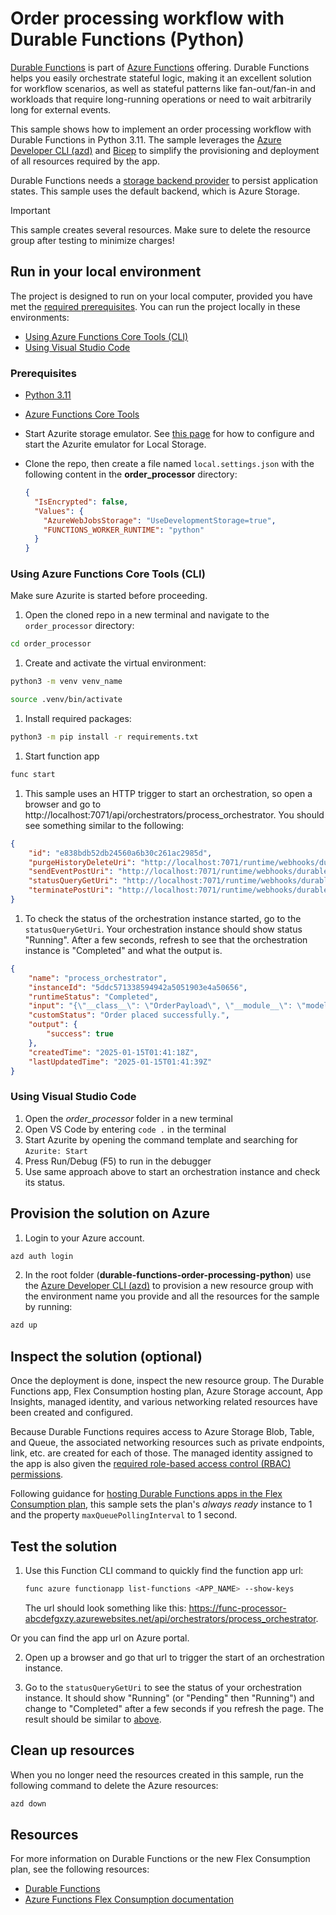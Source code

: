 <!--
---
description: This end-to-end sample shows how implement an order processing workflow using Durable Functions in Python. 
page_type: sample
products:
- azure-functions
- azure
urlFragment: durable-func-order-processing-py
languages:
- python
- bicep
- azdeveloper
---
-->

# Order processing workflow with Durable Functions (Python)

[Durable Functions](https://learn.microsoft.com/azure/azure-functions/durable/durable-functions-overview) is part of [Azure Functions](https://learn.microsoft.com/azure/azure-functions/functions-overview) offering. Durable Functions helps you easily orchestrate stateful logic, making it an excellent solution for workflow scenarios, as well as stateful patterns like fan-out/fan-in and workloads that require long-running operations or need to wait arbitrarily long for external events. 

This sample shows how to implement an order processing workflow with Durable Functions in Python 3.11. The sample leverages the [Azure Developer CLI (azd)](https://learn.microsoft.com/azure/developer/azure-developer-cli/install-azd?tabs=winget-windows%2Cbrew-mac%2Cscript-linux&pivots=os-windows) and [Bicep](https://learn.microsoft.com/azure/azure-resource-manager/bicep/overview?tabs=bicep) to simplify the provisioning and deployment of all resources required by the app. 

Durable Functions needs a [storage backend provider](https://learn.microsoft.com/azure/azure-functions/durable/durable-functions-storage-providers) to persist application states. This sample uses the default backend, which is Azure Storage.  

> [!IMPORTANT]
> This sample creates several resources. Make sure to delete the resource group after testing to minimize charges!

## Run in your local environment

The project is designed to run on your local computer, provided you have met the [required prerequisites](#prerequisites). You can run the project locally in these environments:

+ [Using Azure Functions Core Tools (CLI)](#using-azure-functions-core-tools-cli)
+ [Using Visual Studio Code](#using-visual-studio-code)

### Prerequisites

+ [Python 3.11](https://www.python.org/downloads/) 
+ [Azure Functions Core Tools](https://learn.microsoft.com/azure/azure-functions/functions-run-local?tabs=v4%2Cmacos%2Ccsharp%2Cportal%2Cbash#install-the-azure-functions-core-tools)
+ Start Azurite storage emulator. See [this page](https://learn.microsoft.com/azure/storage/common/storage-use-azurite) for how to configure and start the Azurite emulator for Local Storage.
+ Clone the repo, then create a file named `local.settings.json` with the following content in the **order_processor** directory:

  ```json
  {
    "IsEncrypted": false,
    "Values": {
      "AzureWebJobsStorage": "UseDevelopmentStorage=true",
      "FUNCTIONS_WORKER_RUNTIME": "python"
    }
  }
  ```

### Using Azure Functions Core Tools (CLI)
Make sure Azurite is started before proceeding.

1. Open the cloned repo in a new terminal and navigate to the `order_processor` directory: 
```bash
cd order_processor
```

1. Create and activate the virtual environment:
```bash
python3 -m venv venv_name
```
```bash
source .venv/bin/activate
```

1. Install required packages:
```bash
python3 -m pip install -r requirements.txt
```

1. Start function app 
```bash
func start
```

1. This sample uses an HTTP trigger to start an orchestration, so open a browser and go to http://localhost:7071/api/orchestrators/process_orchestrator. You should see something similar to the following: 

```json
{
    "id": "e838bdb52db24560a6b30c261ac2985d",
    "purgeHistoryDeleteUri": "http://localhost:7071/runtime/webhooks/durabletask/instances/e838bdb52db24560a6b30c261ac2985d?code=<code>",
    "sendEventPostUri": "http://localhost:7071/runtime/webhooks/durabletask/instances/e838bdb52db24560a6b30c261ac2985d/raiseEvent/{eventName}?code=<code>",
    "statusQueryGetUri": "http://localhost:7071/runtime/webhooks/durabletask/instances/e838bdb52db24560a6b30c261ac2985d?code=<code>",
    "terminatePostUri": "http://localhost:7071/runtime/webhooks/durabletask/instances/e838bdb52db24560a6b30c261ac2985d/terminate?reason={{text}}}&code=<code>"
}
```

1. To check the status of the orchestration instance started, go to the `statusQueryGetUri`. Your orchestration instance should show status "Running". After a few seconds, refresh to see that the orchestration instance is "Completed" and what the output is.

```json
{
    "name": "process_orchestrator",
    "instanceId": "5ddc571338594942a5051903e4a50656",
    "runtimeStatus": "Completed",
    "input": "{\"__class__\": \"OrderPayload\", \"__module__\": \"models\", \"__data__\": \"{\\\"order_name\\\": \\\"milk\\\", \\\"total_cost\\\": 5, \\\"quantity\\\": 1}\"}",
    "customStatus": "Order placed successfully.",
    "output": {
        "success": true
    },
    "createdTime": "2025-01-15T01:41:18Z",
    "lastUpdatedTime": "2025-01-15T01:41:39Z"
}
```

### Using Visual Studio Code

1) Open the *order_processor* folder in a new terminal
2) Open VS Code by entering `code .` in the terminal
3) Start Azurite by opening the command template and searching for `Azurite: Start`
4) Press Run/Debug (F5) to run in the debugger
5) Use same approach above to start an orchestration instance and check its status. 


## Provision the solution on Azure
1. Login to your Azure account.
```bash
azd auth login
```

2. In the root folder (**durable-functions-order-processing-python**) use the [Azure Developer CLI (azd)](https://learn.microsoft.com/azure/developer/azure-developer-cli/install-azd?tabs=winget-windows%2Cbrew-mac%2Cscript-linux&pivots=os-windows) to provision a new resource group with the environment name you provide and all the resources for the sample by running:
```bash
azd up
``` 

## Inspect the solution (optional)

Once the deployment is done, inspect the new resource group. The Durable Functions app, Flex Consumption hosting plan, Azure Storage account, App Insights, managed identity, and various networking related resources have been created and configured.

Because Durable Functions requires access to Azure Storage Blob, Table, and Queue, the associated networking resources such as private endpoints, link, etc. are created for each of those. The managed identity assigned to the app is also given the [required role-based access control (RBAC) permissions](https://learn.microsoft.com/azure/azure-functions/durable/durable-functions-configure-managed-identity#assign-access-roles-to-the-managed-identity).

Following guidance for [hosting Durable Functions apps in the Flex Consumption plan](https://learn.microsoft.com/azure/azure-functions/durable/durable-functions-azure-storage-provider#flex-consumption-plan), this sample sets the plan's *always ready* instance to 1 and the property `maxQueuePollingInterval` to 1 second. 

## Test the solution

1. Use this Function CLI command to quickly find the function app url:

    ```bash
    func azure functionapp list-functions <APP_NAME> --show-keys
    ````
    
    The url should look something like this: https://func-processor-abcdefgxzy.azurewebsites.net/api/orchestrators/process_orchestrator. 

Or you can find the app url on Azure portal. 

2. Open up a browser and go that url to trigger the start of an orchestration instance. 

3. Go to the `statusQueryGetUri` to see the status of your orchestration instance. It should show "Running" (or "Pending" then "Running") and change to "Completed" after a few seconds if you refresh the page. The result should be similar to [above](#using-azure-functions-core-tools-cli). 

## Clean up resources

When you no longer need the resources created in this sample, run the following command to delete the Azure resources:

```bash
azd down
```

## Resources

For more information on Durable Functions or the new Flex Consumption plan, see the following resources:

* [Durable Functions](https://learn.microsoft.com/azure/azure-functions/durable/durable-functions-overview)
* [Azure Functions Flex Consumption documentation](https://learn.microsoft.com/azure/azure-functions/flex-consumption-plan)
